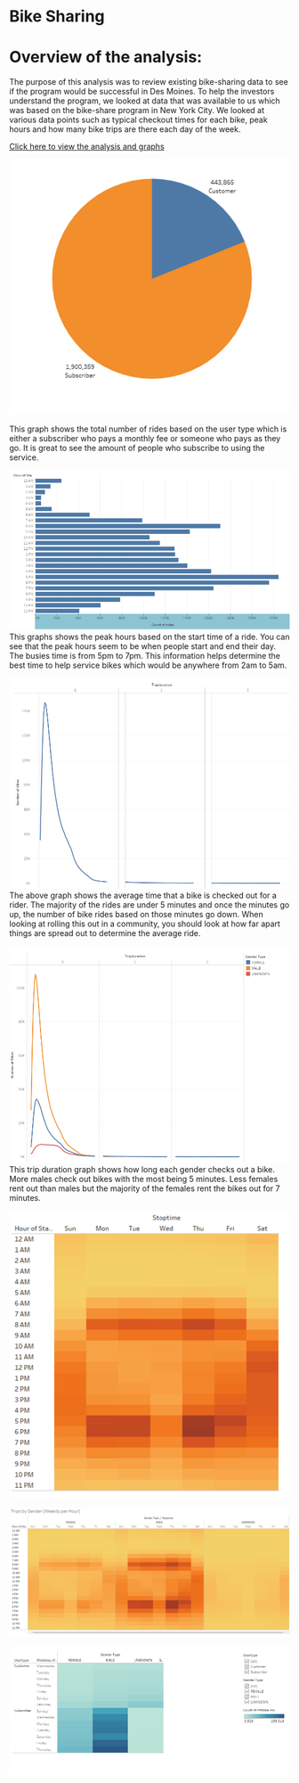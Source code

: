 # Bike Sharing

# Overview of the analysis:

The purpose of this analysis was to review existing bike-sharing data to see if the program would be successful in Des Moines.  To help the investors understand the program, we looked at data that was available to us which was based on the bike-share program in New York City.  We looked at various data points such as typical checkout times for each bike, peak hours and how many bike trips are there each day of the week.

[Click here to view the analysis and graphs](https://public.tableau.com/app/profile/jen.vanderlinde/viz/Challenge_16486055429040/NYCStory?publish=yes)

![](/Users.png)

This graph shows the total number of rides based on the user type which is either a subscriber who pays a monthly fee or someone who pays as they go.  It is great to see the amount of people who subscribe to using the service.  

![](/Peak_hours.png)
This graphs shows the peak hours based on the start time of a ride.  You can see that the peak hours seem to be when people start and end their day.  The busies time is from 5pm to 7pm.  This information helps determine the best time to help service bikes which would be anywhere from 2am to 5am.   

![](/Trip_duration.png)
The above graph shows the average time that a bike is checked out for a rider.  The majority of the rides are under 5 minutes and once the minutes go up, the number of bike rides based on those minutes go down.  When looking at rolling this out in a community, you should look at how far apart things are spread out to determine the average ride.

![](/checkout_time.png)
This trip duration graph shows how long each gender checks out a bike.  More males check out bikes with the most being 5 minutes.  Less females rent out than males but the majority of the females rent the bikes out for 7 minutes.

![](/number_trips.png)

![](/trips_gender.png)

![](/trips_day.png)
